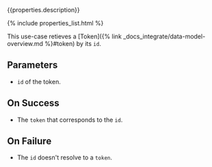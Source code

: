 {{properties.description}}

{% include properties_list.html %}

This use-case retieves a [Token]({% link _docs_integrate/data-model-overview.md %}#token)
by its `id`.

## Parameters

- `id` of the token.

## On Success

- The `token` that corresponds to the `id`.

## On Failure

- The `id` doesn't resolve to a `token`.
